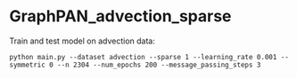 # GraphPAN_advection_sparse

Train and test model on advection data:

```
python main.py --dataset advection --sparse 1 --learning_rate 0.001 --symmetric 0 --n 2304 --num_epochs 200 --message_passing_steps 3
```
